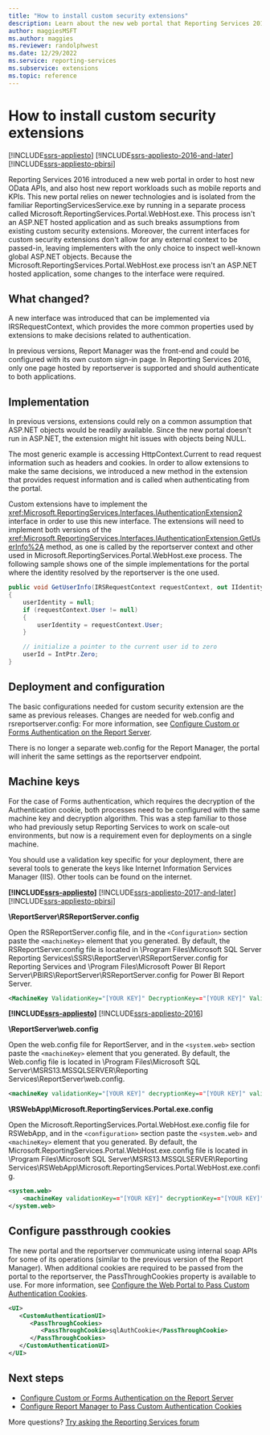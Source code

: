 ```yaml
---
title: "How to install custom security extensions"
description: Learn about the new web portal that Reporting Services 2016 introduced. See how the resulting changes affect the implementation of custom security extensions.
author: maggiesMSFT
ms.author: maggies
ms.reviewer: randolphwest
ms.date: 12/29/2022
ms.service: reporting-services
ms.subservice: extensions
ms.topic: reference
---
```

# How to install custom security extensions

[!INCLUDE[ssrs-appliesto](../../../includes/ssrs-appliesto.md)] [!INCLUDE[ssrs-appliesto-2016-and-later](../../../includes/ssrs-appliesto-2016-and-later.md)] [!INCLUDE[ssrs-appliesto-pbirsi](../../../includes/ssrs-appliesto-pbirs.md)]

Reporting Services 2016 introduced a new web portal in order to host new OData APIs, and also host new report workloads such as mobile reports and KPIs. This new portal relies on newer technologies and is isolated from the familiar ReportingServicesService.exe by running in a separate process called Microsoft.ReportingServices.Portal.WebHost.exe. This process isn't an ASP.NET hosted application and as such breaks assumptions from existing custom security extensions. Moreover, the current interfaces for custom security extensions don't allow for any external context to be passed-in, leaving implementers with the only choice to inspect well-known global ASP.NET objects. Because the Microsoft.ReportingServices.Portal.WebHost.exe process isn't an ASP.NET hosted application, some changes to the interface were required.

## What changed?

A new interface was introduced that can be implemented via IRSRequestContext, which provides the more common properties used by extensions to make decisions related to authentication.

In previous versions, Report Manager was the front-end and could be configured with its own custom sign-in page. In Reporting Services 2016, only one page hosted by reportserver is supported and should authenticate to both applications.

## Implementation

In previous versions, extensions could rely on a common assumption that ASP.NET objects would be readily available. Since the new portal doesn't run in ASP.NET, the extension might hit issues with objects being NULL.

The most generic example is accessing HttpContext.Current to read request information such as headers and cookies. In order to allow extensions to make the same decisions, we introduced a new method in the extension that provides request information and is called when authenticating from the portal.

Custom extensions have to implement the <xref:Microsoft.ReportingServices.Interfaces.IAuthenticationExtension2> interface in order to use this new interface. The extensions will need to implement both versions of the <xref:Microsoft.ReportingServices.Interfaces.IAuthenticationExtension.GetUserInfo%2A> method, as one is called by the reportserver context and other used in Microsoft.ReportingServices.Portal.WebHost.exe process. The following sample shows one of the simple implementations for the portal where the identity resolved by the reportserver is the one used.

```csharp
public void GetUserInfo(IRSRequestContext requestContext, out IIdentity userIdentity, out IntPtr userId)
{
    userIdentity = null;
    if (requestContext.User != null)
    {
        userIdentity = requestContext.User;
    }

    // initialize a pointer to the current user id to zero
    userId = IntPtr.Zero;
}
```

## Deployment and configuration

The basic configurations needed for custom security extension are the same as previous releases. Changes are needed for web.config and rsreportserver.config: For more information, see [Configure Custom or Forms Authentication on the Report Server](../../../reporting-services/security/configure-custom-or-forms-authentication-on-the-report-server.md).

There is no longer a separate web.config for the Report Manager, the portal will inherit the same settings as the reportserver endpoint.

## Machine keys

For the case of Forms authentication, which requires the decryption of the Authentication cookie, both processes need to be configured with the same machine key and decryption algorithm. This was a step familiar to those who had previously setup Reporting Services to work on scale-out environments, but now is a requirement even for deployments on a single machine.

You should use a validation key specific for your deployment, there are several tools to generate the keys like Internet Information Services Manager (IIS). Other tools can be found on the internet.

**[!INCLUDE[ssrs-appliesto](../../../includes/ssrs-appliesto.md)]** [!INCLUDE[ssrs-appliesto-2017-and-later](../../../includes/ssrs-appliesto-2017-and-later.md)] [!INCLUDE[ssrs-appliesto-pbirsi](../../../includes/ssrs-appliesto-pbirs.md)]

**\ReportServer\RSReportServer.config**

Open the RSReportServer.config file, and in the `<Configuration>` section paste the `<machineKey>` element that you generated. By default, the RSReportServer.config file is located in \Program Files\Microsoft SQL Server Reporting Services\SSRS\ReportServer\RSReportServer.config for Reporting Services and \Program Files\Microsoft Power BI Report Server\PBIRS\ReportServer\RSReportServer.config for Power BI Report Server.

```xml
<MachineKey ValidationKey="[YOUR KEY]" DecryptionKey=="[YOUR KEY]" Validation="AES" Decryption="AES" />
```

**[!INCLUDE[ssrs-appliesto](../../../includes/ssrs-appliesto.md)]** [!INCLUDE[ssrs-appliesto-2016](../../../includes/ssrs-appliesto-2016.md)]

**\ReportServer\web.config**

Open the web.config file for ReportServer, and in the `<system.web>` section paste the `<machineKey>` element that you generated. By default, the Web.config file is located in \Program Files\Microsoft SQL Server\MSRS13.MSSQLSERVER\Reporting Services\ReportServer\web.config.

```xml
<machineKey validationKey="[YOUR KEY]" decryptionKey=="[YOUR KEY]" validation="AES" decryption="AES" />
```

**\RSWebApp\Microsoft.ReportingServices.Portal.exe.config**

Open the Microsoft.ReportingServices.Portal.WebHost.exe.config file for RSWebApp, and in the `<configuration>` section paste the `<system.web>` and `<machineKey>` element that you generated. By default, the Microsoft.ReportingServices.Portal.WebHost.exe.config file is located in \Program Files\Microsoft SQL Server\MSRS13.MSSQLSERVER\Reporting Services\RSWebApp\Microsoft.ReportingServices.Portal.WebHost.exe.config.

```xml
<system.web>
    <machineKey validationKey=="[YOUR KEY]" decryptionKey=="[YOUR KEY]" validation="AES" decryption="AES" />
</system.web>
```

## Configure passthrough cookies

The new portal and the reportserver communicate using internal soap APIs for some of its operations (similar to the previous version of the Report Manager). When additional cookies are required to be passed from the portal to the reportserver, the PassThroughCookies property is available to use. For more information, see [Configure the Web Portal to Pass Custom Authentication Cookies](../../../reporting-services/security/configure-the-web-portal-to-pass-custom-authentication-cookies.md).

```xml
<UI>
   <CustomAuthenticationUI>
      <PassThroughCookies>
         <PassThroughCookie>sqlAuthCookie</PassThroughCookie>
      </PassThroughCookies>
   </CustomAuthenticationUI>
</UI>
```

## Next steps

- [Configure Custom or Forms Authentication on the Report Server](../../../reporting-services/security/configure-custom-or-forms-authentication-on-the-report-server.md)
- [Configure Report Manager to Pass Custom Authentication Cookies](../../security/configure-the-web-portal-to-pass-custom-authentication-cookies.md)

More questions? [Try asking the Reporting Services forum](/answers/search.html?c=&f=&includeChildren=&q=ssrs+OR+reporting+services&redirect=search%2fsearch&sort=relevance&type=question+OR+idea+OR+kbentry+OR+answer+OR+topic+OR+user)
